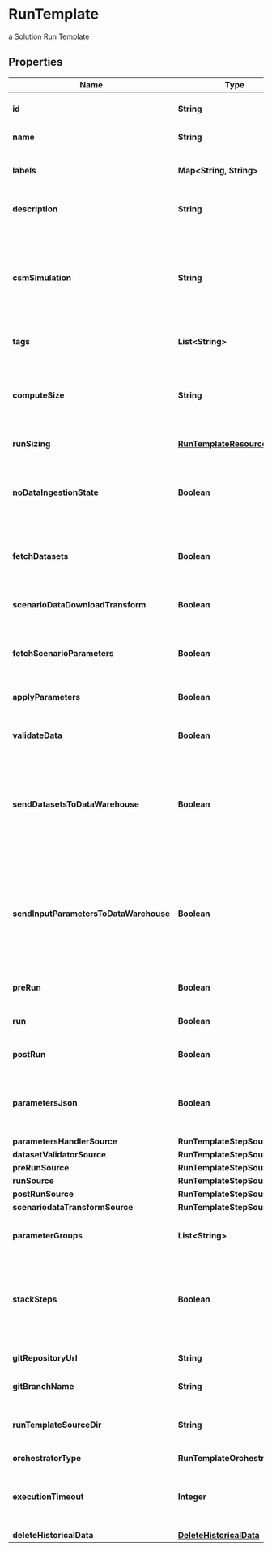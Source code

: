 

# RunTemplate

a Solution Run Template

## Properties

Name | Type | Description | Notes
------------ | ------------- | ------------- | -------------
**id** | **String** | the Solution Run Template id | 
**name** | **String** | the Run Template name |  [optional]
**labels** | **Map&lt;String, String&gt;** | a translated label with key as ISO 639-1 code |  [optional]
**description** | **String** | the Run Template description |  [optional]
**csmSimulation** | **String** | the Cosmo Tech simulation name. This information is send to the Engine. Mandatory information if no Engine is defined |  [optional]
**tags** | **List&lt;String&gt;** | the list of Run Template tags |  [optional]
**computeSize** | **String** | the compute size needed for this Run Template. Standard sizes are basic and highcpu. Default is basic |  [optional]
**runSizing** | [**RunTemplateResourceSizing**](RunTemplateResourceSizing.md) |  |  [optional]
**noDataIngestionState** | **Boolean** | set to true if the run template does not want to check data ingestion state (no probes or not control plane) |  [optional]
**fetchDatasets** | **Boolean** | whether or not the fetch dataset step is done |  [optional]
**scenarioDataDownloadTransform** | **Boolean** | whether or not the scenario data download transform step step is done |  [optional]
**fetchScenarioParameters** | **Boolean** | whether or not the fetch parameters step is done |  [optional]
**applyParameters** | **Boolean** | whether or not the apply parameter step is done |  [optional]
**validateData** | **Boolean** | whether or not the validate step is done |  [optional]
**sendDatasetsToDataWarehouse** | **Boolean** | whether or not the Datasets values are send to the DataWarehouse prior to Simulation Run. If not set follow the Workspace setting |  [optional]
**sendInputParametersToDataWarehouse** | **Boolean** | whether or not the input parameters values are send to the DataWarehouse prior to Simulation Run. If not set follow the Workspace setting |  [optional]
**preRun** | **Boolean** | whether or not the pre-run step is done |  [optional]
**run** | **Boolean** | whether or not the run step is done |  [optional]
**postRun** | **Boolean** | whether or not the post-run step is done |  [optional]
**parametersJson** | **Boolean** | whether or not to store the scenario parameters in json instead of csv |  [optional]
**parametersHandlerSource** | **RunTemplateStepSource** |  |  [optional]
**datasetValidatorSource** | **RunTemplateStepSource** |  |  [optional]
**preRunSource** | **RunTemplateStepSource** |  |  [optional]
**runSource** | **RunTemplateStepSource** |  |  [optional]
**postRunSource** | **RunTemplateStepSource** |  |  [optional]
**scenariodataTransformSource** | **RunTemplateStepSource** |  |  [optional]
**parameterGroups** | **List&lt;String&gt;** | the ordered list of parameters groups for the Run Template |  [optional]
**stackSteps** | **Boolean** | whether or not to stack adjacent scenario run steps in one container run which will chain steps |  [optional]
**gitRepositoryUrl** | **String** | an optional URL to the git repository |  [optional]
**gitBranchName** | **String** | an optional git branch name |  [optional]
**runTemplateSourceDir** | **String** | an optional directory where to find the run template source |  [optional]
**orchestratorType** | **RunTemplateOrchestrator** |  |  [optional]
**executionTimeout** | **Integer** | an optional duration in seconds in which a workflow is allowed to run |  [optional]
**deleteHistoricalData** | [**DeleteHistoricalData**](DeleteHistoricalData.md) |  |  [optional]



